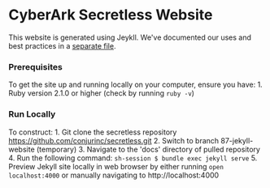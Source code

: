 # CyberArk Secretless Website

This website is generated using Jeykll. We've documented our uses and best practices in a [separate file](jekyll-structure.md).

### Prerequisites
To get the site up and running locally on your computer, ensure you have:
	1. Ruby version 2.1.0 or higher (check by running `ruby -v`)

### Run Locally
To construct:
	1. Git clone the secretless repository https://github.com/conjurinc/secretless.git
	2. Switch to branch 87-jekyll-website (temporary)
	3. Navigate to the 'docs' directory of pulled repository
	4. Run the following command:
	```
	sh-session $ bundle exec jekyll serve
	```
	5. Preview Jekyll site locally in web browser by either running `open localhost:4000` or manually navigating to http://localhost:4000